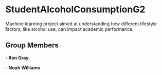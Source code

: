 # StudentAlcoholConsumptionG2
Machine learning project aimed at understanding how different lifestyle factors, like alcohol use, can impact academic performance.

## Group Members
**- Ron Gray**

**- Noah Williams**
